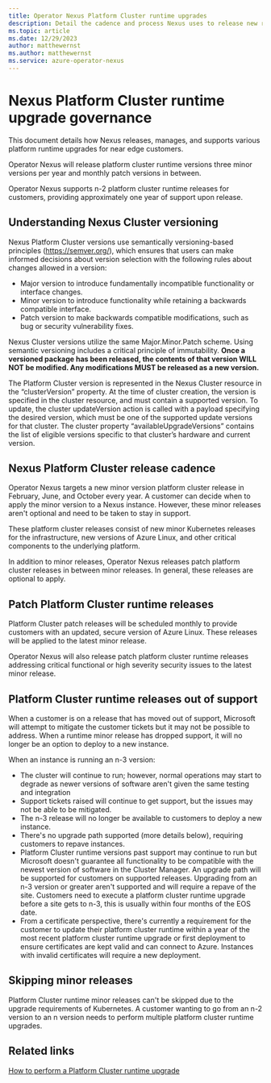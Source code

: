 ```yaml
---
title: Operator Nexus Platform Cluster runtime upgrades
description: Detail the cadence and process Nexus uses to release new runtime versions to customers
ms.topic: article
ms.date: 12/29/2023
author: matthewernst
ms.author: matthewernst
ms.service: azure-operator-nexus
---
```


# Nexus Platform Cluster runtime upgrade governance

This document details how Nexus releases, manages, and supports various platform runtime upgrades for near edge customers. 

Operator Nexus will release platform cluster runtime versions three minor versions per year and monthly patch versions in between.

Operator Nexus supports n-2 platform cluster runtime releases for customers, providing approximately one year of support upon release.

## Understanding Nexus Cluster versioning

Nexus Platform Cluster versions use semantically versioning-based principles (https://semver.org/), which ensures that users can make informed decisions about version selection with the following rules about changes allowed in a version: 

- Major version to introduce fundamentally incompatible functionality or interface changes. 
- Minor version to introduce functionality while retaining a backwards compatible interface. 
- Patch version to make backwards compatible modifications, such as bug or security vulnerability fixes. 

Nexus Cluster versions utilize the same Major.Minor.Patch scheme. Using semantic versioning includes a critical principle of immutability. **Once a versioned package has been released, the contents of that version WILL NOT be modified. Any modifications MUST be released as a new version.**  

The Platform Cluster version is represented in the Nexus Cluster resource in the “clusterVersion” property. At the time of cluster creation, the version is specified in the cluster resource, and must contain a supported version. To update, the cluster updateVersion action is called with a payload specifying the desired version, which must be one of the supported update versions for that cluster. The cluster property “availableUpgradeVersions” contains the list of eligible versions specific to that cluster’s hardware and current version. 

## Nexus Platform Cluster release cadence

Operator Nexus targets a new minor version platform cluster release in February, June, and October every year. A customer can decide when to apply the minor version to a Nexus instance. However, these minor releases aren't optional and need to be taken to stay in support. 

These platform cluster releases consist of new minor Kubernetes releases for the infrastructure, new versions of Azure Linux, and other critical components to the underlying platform. 

In addition to minor releases, Operator Nexus releases patch platform cluster releases in between minor releases. In general, these releases are optional to apply.

## Patch Platform Cluster runtime releases

Platform Cluster patch releases will be scheduled monthly to provide customers with an updated, secure version of Azure Linux. These releases will be applied to the latest minor release.

Operator Nexus will also release patch platform cluster runtime releases addressing critical functional or high severity security issues to the latest minor release. 

## Platform Cluster runtime releases out of support

When a customer is on a release that has moved out of support, Microsoft will attempt to mitigate the customer tickets but it may not be possible to address. When a runtime minor release has dropped support, it will no longer be an option to deploy to a new instance.  

 

When an instance is running an n-3 version: 

- The cluster will continue to run; however, normal operations may start to degrade as newer versions of software aren't given the same testing and integration 
- Support tickets raised will continue to get support, but the issues may not be able to be mitigated.  
- The n-3 release will no longer be available to customers to deploy a new instance.  
- There's no upgrade path supported (more details below), requiring customers to repave instances. 
- Platform Cluster runtime versions past support may continue to run but Microsoft doesn't guarantee all functionality to be compatible with the newest version of software in the Cluster Manager.  An upgrade path will be supported for customers on supported releases. Upgrading from an n-3 version or greater aren't supported and will require a repave of the site.  Customers need to execute a platform cluster runtime upgrade before a site gets to n-3, this is usually within four months of the EOS date.   
- From a certificate perspective, there's currently a requirement for the customer to update their platform cluster runtime within a year of the most recent platform cluster runtime upgrade or first deployment to ensure certificates are kept valid and can connect to Azure. Instances with invalid certificates will require a new deployment.

## Skipping minor releases

Platform Cluster runtime minor releases can't be skipped due to the upgrade requirements of Kubernetes. A customer wanting to go from an n-2 version to an n version needs to perform multiple platform cluster runtime upgrades.

## Related links

[How to perform a Platform Cluster runtime upgrade](./howto-cluster-runtime-upgrade.md)
